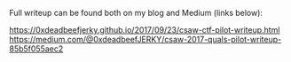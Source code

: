 Full writeup can be found both on my blog and Medium (links below):

https://0xdeadbeefjerky.github.io/2017/09/23/csaw-ctf-pilot-writeup.html  
https://medium.com/@0xdeadbeefJERKY/csaw-2017-quals-pilot-writeup-85b5f055aec2